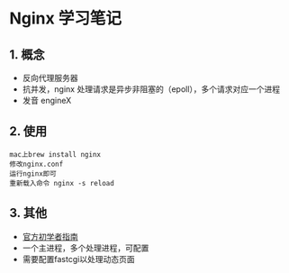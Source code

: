 # Nginx 学习笔记
## 1. 概念
* 反向代理服务器
* 抗并发，nginx 处理请求是异步非阻塞的（epoll），多个请求对应一个进程
* 发音 engineX

## 2. 使用
	mac上brew install nginx 
	修改nginx.conf
	运行nginx即可
	重新载入命令 nginx -s reload
	
## 3. 其他
* [官方初学者指南](http://nginx.org/en/docs/beginners_guide.html)
* 一个主进程，多个处理进程，可配置
* 需要配置fastcgi以处理动态页面